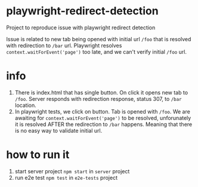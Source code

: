 # playwright-redirect-detection
Project to reproduce issue with playwright redirect detection

Issue is related to new tab being opened with initial url `/foo` that is resolved with redirection to `/bar` url.
Playwright resolves `context.waitForEvent('page')` too late, and we can't verify initial `/foo` url.

# info
1. There is index.html that has single button. On click it opens new tab to `/foo`. Server responds with redirection response, status 307, to `/bar` location.
2. In playwright tests, we click on button. Tab is opened with `/foo`. We are awaiting for `context.waitForEvent('page')` to be resolved, unforunately it is resolved AFTER the redirection to `/bar` happens. Meaning that there is no easy way to validate initial url.

# how to run it
1. start server project `npm start` in `server` project
2. run e2e test `npm test` in `e2e-tests` project
